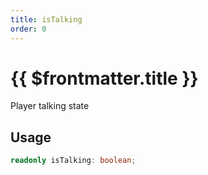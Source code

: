 ```yaml
---
title: isTalking
order: 0
---
```


# {{ $frontmatter.title }}

Player talking state 

## Usage

```ts
readonly isTalking: boolean;
```
